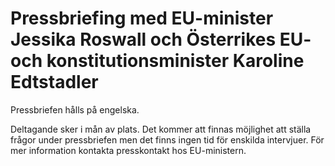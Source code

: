 # Pressbriefing med EU-minister Jessika Roswall och Österrikes EU- och konstitutionsminister Karoline Edtstadler

Pressbriefen hålls på engelska.

Deltagande sker i mån av plats. Det kommer att finnas möjlighet att ställa frågor under pressbriefen men det finns ingen tid för enskilda intervjuer. För mer information kontakta presskontakt hos EU\-ministern.
